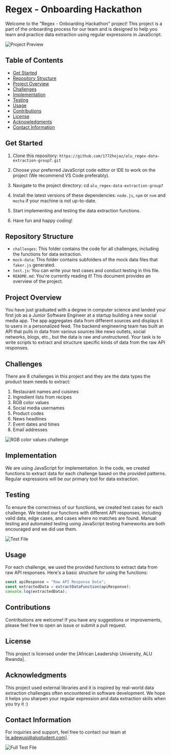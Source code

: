# Regex - Onboarding Hackathon

Welcome to the "Regex - Onboarding Hackathon" project! This project is a part of the onboarding process for our team and is designed to help you learn and practice data extraction using regular expressions in JavaScript.

![Project Preview](./Images/page-overview.png)

## Table of Contents

- [Get Started](#get-started)
- [Repository Structure](#repository-structure)
- [Project Overview](#project-overview)
- [Challenges](#challenges)
- [Implementation](#implementation)
- [Testing](#testing)
- [Usage](#usage)
- [Contributions](#contributions)
- [License](#license)
- [Acknowledgments](#acknowledgments)
- [Contact Information](#contact-information)

## Get Started

1. Clone this repository: `https://github.com/1772hojaz/alu_regex-data-extraction-group7.git`

2. Choose your preferred JavaScript code editor or IDE to work on the project (We recommend VS Code preferably).

3. Navigate to the project directory: cd `alu_regex-data-extraction-group7`

4. Install the latest versions of these dependencies: `node.js`, `npm` or `nvm` and `mocha` if your machine is not up-to-date.

5. Start implementing and testing the data extraction functions.

6. Have fun and happy coding!

## Repository Structure

- `challenges`: This folder contains the code for all challenges, including the functions for data extraction.
- `mock-data`: This folder contains subfolders of the mock data files that `faker.js` generated.
- `test.js`: You can write your test cases and conduct testing in this file.
- `README.md`: You're currently reading it! This document provides an overview of the project.

## Project Overview

You have just graduated with a degree in computer science and landed your first job as a Junior Software Engineer at a startup building a new social media app. The app aggregates data from different sources and displays it to users in a personalized feed. The backend engineering team has built an API that pulls in data from various sources like news outlets, social networks, blogs, etc., but the data is raw and unstructured. Your task is to write scripts to extract and structure specific kinds of data from the raw API responses.

## Challenges

There are 8 challenges in this project and they are the data types the product team needs to extract:

1. Restaurant names and cuisines
2. Ingredient lists from recipes
3. RGB color values
4. Social media usernames
5. Product codes
6. News headlines
7. Event dates and times
8. Email addresses

![RGB color values challenge](./Images/color-challenge-file.png)

## Implementation

We are using JavaScript for implementation. In the code, we created functions to extract data for each challenge based on the provided patterns. Regular expressions will be our primary tool for data extraction.

## Testing

To ensure the correctness of our functions, we created test cases for each challenge. We tested our functions with different API responses, including valid data, edge cases, and cases where no matches are found. Manual testing and automated testing using JavaScript testing frameworks are both encouraged and we did use them.

![Test File](./Images/test-file.png)

## Usage

For each challenge, we used the provided functions to extract data from raw API responses. Here's a basic structure for using the functions:

```javascript
const apiResponse = "Raw API Response Data";
const extractedData = extractDataFunction(apiResponse);
console.log(extractedData);
```

## Contributions

Contributions are welcome! If you have any suggestions or improvements, please feel free to open an issue or submit a pull request.

## License

This project is licensed under the [African Leadership University, ALU Rwanda].

## Acknowledgments

This project used external libraries and it is inspired by real-world data extraction challenges often encountered in software development. We hope it helps you sharpen your regular expression and data extraction skills when you try it :)

## Contact Information

For inquiries and support, feel free to contact our team at [e.adewusi@alustudent.com].

![Full Test File](./Images/code.png)
